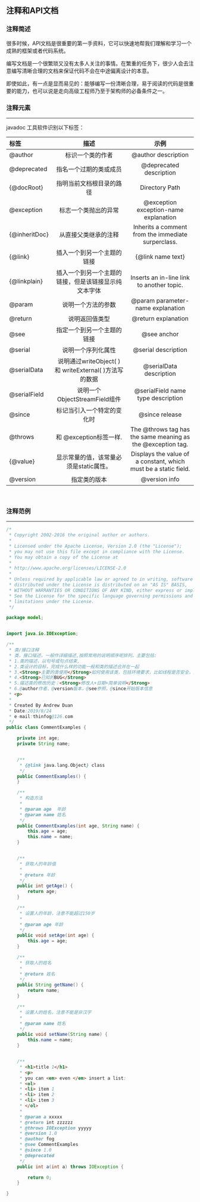 ## 注释和API文档

### 注释简述

​	很多时候，API文档是很重要的第一手资料，它可以快速地帮我们理解和学习一个成熟的框架或者代码系统。

​	编写文档是一个很繁琐又没有太多人关注的事情。在繁重的任务下，很少人会去注意编写清晰合理的文档来保证代码不会在中途偏离设计的本意。

​	即使如此，有一点是显而易见的：能够编写一份清晰合理，易于阅读的代码是很重要的能力，也可以说是走向高级工程师乃至于架构师的必备条件之一。



### 注释元素

---

javadoc 工具软件识别以下标签：

| **标签**      |                        **描述**                        |                           **示例**                           |
| :------------ | :----------------------------------------------------: | :----------------------------------------------------------: |
| @author       |                    标识一个类的作者                    |                     @author description                      |
| @deprecated   |                 指名一个过期的类或成员                 |                   @deprecated description                    |
| {@docRoot}    |                指明当前文档根目录的路径                |                        Directory Path                        |
| @exception    |                  标志一个类抛出的异常                  |            @exception exception-name explanation             |
| {@inheritDoc} |                  从直接父类继承的注释                  |      Inherits a comment from the immediate surperclass.      |
| {@link}       |               插入一个到另一个主题的链接               |                      {@link name text}                       |
| {@linkplain}  |  插入一个到另一个主题的链接，但是该链接显示纯文本字体  |          Inserts an in-line link to another topic.           |
| @param        |                   说明一个方法的参数                   |              @param parameter-name explanation               |
| @return       |                     说明返回值类型                     |                     @return explanation                      |
| @see          |               指定一个到另一个主题的链接               |                         @see anchor                          |
| @serial       |                   说明一个序列化属性                   |                     @serial description                      |
| @serialData   | 说明通过writeObject( ) 和 writeExternal( )方法写的数据 |                   @serialData description                    |
| @serialField  |             说明一个ObjectStreamField组件              |              @serialField name type description              |
| @since        |               标记当引入一个特定的变化时               |                        @since release                        |
| @throws       |                 和 @exception标签一样.                 | The @throws tag has the same meaning as the @exception tag.  |
| {@value}      |         显示常量的值，该常量必须是static属性。         | Displays the value of a constant, which must be a static field. |
| @version      |                      指定类的版本                      |                        @version info                         |

​	

### 注释范例

---

```java
/*
 * Copyright 2002-2016 the original author or authors.
 *
 * Licensed under the Apache License, Version 2.0 (the "License");
 * you may not use this file except in compliance with the License.
 * You may obtain a copy of the License at
 *
 * http://www.apache.org/licenses/LICENSE-2.0
 *
 * Unless required by applicable law or agreed to in writing, software
 * distributed under the License is distributed on an "AS IS" BASIS,
 * WITHOUT WARRANTIES OR CONDITIONS OF ANY KIND, either express or implied.
 * See the License for the specific language governing permissions and
 * limitations under the License.
 */

package model;


import java.io.IOException;

/**
 * 类/接口注释
 * 类，接口描述，一般作详细描述,按照常用的说明顺序呢排列，主要包括:
 * 1.类的描述，以句号或句点结束,
 * 2.类设计的目标，完成什么样的功能一般和类的描述合并在一起
 * 3.<Strong>主要的类使用</Strong>如何使用该类，包括环境要求，比如线程是否安全，并发性要求以及使用约束
 * 4.<Strong>已知的BUG</Strong>
 * 5.描述类的修改历史：<Strong>修改人+日期+简单说明</Strong>
 * 6.@author作者、@version版本，@see参照，@since开始版本信息
 * <p>
 *
 * Created By Andrew Duan
 * Date:2019/8/24
 * e-mail:thinfog@126.com
 */
public class CommentExamples {

    private int age;
    private String name;


    /**
     * {@link java.lang.Object} class
     */
    public CommentExamples() {
    }

    /**
     * 构造方法
     *
     * @param age  年龄
     * @param name 姓名
     */
    public CommentExamples(int age, String name) {
        this.age = age;
        this.name = name;
    }


    /**
     * 获取人的年龄值
     *
     * @return 年龄
     */
    public int getAge() {
        return age;
    }

    /**
     * 设置人的年龄，注意不能超过150岁
     *
     * @param age 年龄
     */
    public void setAge(int age) {
        this.age = age;
    }

    /**
     * 获取人的姓名
     *
     * @return 姓名
     */
    public String getName() {
        return name;
    }

    /**
     * 设置人的姓名，注意不能是非汉字
     *
     * @param name 姓名
     */
    public void setName(String name) {
        this.name = name;
    }


    /**
     * <h1>title 1</h1>
     * <p>
     * you can <em> even </em> insert a list:
     * <ol>
     * <li> item 1
     * <li> item 2
     * <li> item 3
     * </ol>
     *
     * @param a xxxxx
     * @return int zzzzzz
     * @throws IOException yyyyy
     * @version 1.0
     * @author fog
     * @see CommentExamples
     * @since 1.0
     * @deprecated
     */
    public int a(int a) throws IOException {

        return 0;
    }

}

```

